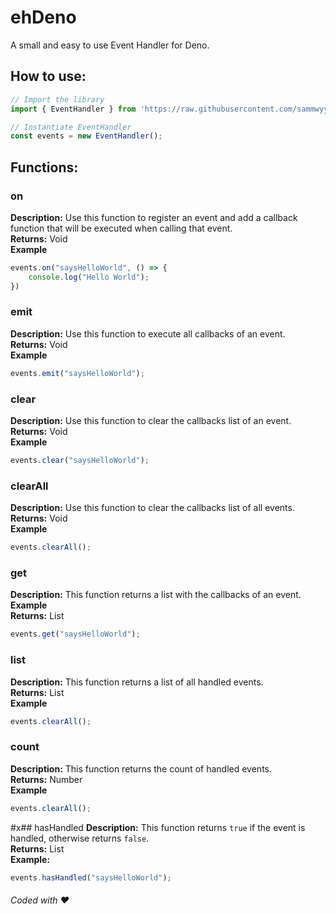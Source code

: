# ehDeno
A small and easy to use Event Handler for Deno.

## How to use:
```typescript
// Import the library
import { EventHandler } from 'https://raw.githubusercontent.com/sammwyy/ehDeno/master/ehdeno.ts';

// Instantiate EventHandler
const events = new EventHandler();
```

## Functions:
### on
**Description:** Use this function to register an event and add a callback function that will be executed when calling that event.  
**Returns:** Void  
**Example**  
```typescript
events.on("saysHelloWorld", () => {
    console.log("Hello World");
})
```


### emit
**Description:** Use this function to execute all callbacks of an event.  
**Returns:** Void  
**Example**  
```typescript
events.emit("saysHelloWorld");
```


### clear
**Description:** Use this function to clear the callbacks list of an event.  
**Returns:** Void  
**Example**  
```typescript
events.clear("saysHelloWorld");
```


### clearAll
**Description:** Use this function to clear the callbacks list of all events.  
**Returns:** Void  
**Example**  
```typescript
events.clearAll();
```


### get
**Description:** This function returns a list with the callbacks of an event.  
**Example**  
**Returns:** List  
```typescript
events.get("saysHelloWorld");
```


### list
**Description:** This function returns a list of all handled events.  
**Returns:** List  
**Example**  
```typescript
events.clearAll();
```


### count
**Description:** This function returns the count of handled events.  
**Returns:** Number  
**Example**  
```typescript
events.clearAll();
```


#x## hasHandled
**Description:** This function returns `true` if the event is handled, otherwise returns `false`.  
**Returns:** List  
**Example:**  
```typescript
events.hasHandled("saysHelloWorld");
```


###### Coded with ❤️
